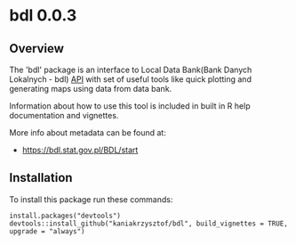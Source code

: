 # bdl 0.0.3

## Overview
The 'bdl' package is an interface to Local Data Bank(Bank Danych Lokalnych - bdl) 
[API](https://bdl.stat.gov.pl/BDL) with set of useful tools like quick plotting 
and generating maps using data from data bank. 

Information about how to use this tool is included in built in R help documentation
and vignettes.

More info about metadata can be found at:
* https://bdl.stat.gov.pl/BDL/start

## Installation
To install this package run these commands:

```
install.packages("devtools")
devtools::install_github("kaniakrzysztof/bdl", build_vignettes = TRUE, upgrade = "always")
```
